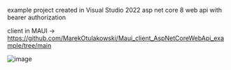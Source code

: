example project created in Visual Studio 2022
asp net core 8 web api with bearer authorization

client in MAUI -> https://github.com/MarekOtulakowski/Maui_client_AspNetCoreWebApi_example/tree/main

![image](https://github.com/user-attachments/assets/b81a238f-bdb9-4482-a324-8b1094d9b52c)

